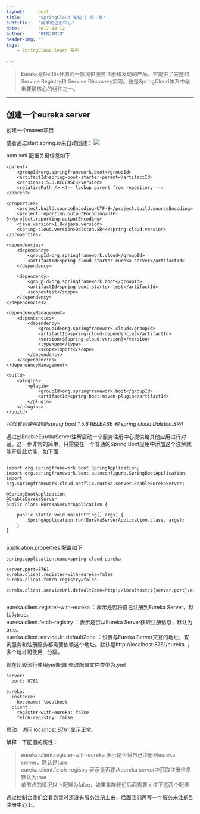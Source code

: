 ```yaml
---
layout:     post
title:      "SpringCloud 笔记 | 第一篇"
subtitle:   "简单的注册中心"
date:       2017-10-12
author:     "BENJAMIN"
header-img: ""
tags:
    - SpringCloud-learn 系列
   
---
```



> Eureka是Netflix开源的一款提供服务注册和发现的产品，它提供了完整的Service Registry和
> Service Discovery实现。也是SpringCloud体系中最重要最核心的组件之一。

---

## 创建一个eureka server

创建一个maven项目

或者通过start.spring.io来自动创建：
![](https://raw.githubusercontent.com/ambluse/ambluse.github.io/master/img/cloud-eureka-server-start-io.jpg)

pom.xml 配置关键信息如下:

	<parent>
		<groupId>org.springframework.boot</groupId>
		<artifactId>spring-boot-starter-parent</artifactId>
		<version>1.5.8.RELEASE</version>
		<relativePath /> <!-- lookup parent from repository -->
	</parent>
	
	<properties>
		<project.build.sourceEncoding>UTF-8</project.build.sourceEncoding>
		<project.reporting.outputEncoding>UTF-8</project.reporting.outputEncoding>
		<java.version>1.8</java.version>
		<spring-cloud.version>Dalston.SR4</spring-cloud.version>
	</properties>

	<dependencies>
		<dependency>
			<groupId>org.springframework.cloud</groupId>
			<artifactId>spring-cloud-starter-eureka-server</artifactId>
		</dependency>

		<dependency>
			<groupId>org.springframework.boot</groupId>
			<artifactId>spring-boot-starter-test</artifactId>
			<scope>test</scope>
		</dependency>
	</dependencies>

	<dependencyManagement>
		<dependencies>
			<dependency>
				<groupId>org.springframework.cloud</groupId>
				<artifactId>spring-cloud-dependencies</artifactId>
				<version>${spring-cloud.version}</version>
				<type>pom</type>
				<scope>import</scope>
			</dependency>
		</dependencies>
	</dependencyManagement>

	<build>
		<plugins>
			<plugin>
				<groupId>org.springframework.boot</groupId>
				<artifactId>spring-boot-maven-plugin</artifactId>
			</plugin>
		</plugins>
	</build>
	
*可以看到使用的是spring boot 1.5.8.RELEASE 和 spring cloud Dalston.SR4*


通过@EnableEurekaServer注解启动一个服务注册中心提供给其他应用进行对话。这一步非常的简单，只需要在一个普通的Spring Boot应用中添加这个注解就能开启此功能，如下面：


```

import org.springframework.boot.SpringApplication;
import org.springframework.boot.autoconfigure.SpringBootApplication;
import org.springframework.cloud.netflix.eureka.server.EnableEurekaServer;

@SpringBootApplication
@EnableEurekaServer
public class EurekaServerApplication {

	public static void main(String[] args) {
		SpringApplication.run(EurekaServerApplication.class, args);
	}
}
	
```

application.properties 配置如下

```
spring.application.name=spring-cloud-eureka

server.port=8761
eureka.client.register-with-eureka=false
eureka.client.fetch-registry=false

eureka.client.serviceUrl.defaultZone=http://localhost:${server.port}/eureka/
      
```

eureka.client.register-with-eureka ：表示是否将自己注册到Eureka Server，默认为true。   
eureka.client.fetch-registry ：表示是否从Eureka Server获取注册信息，默认为true。   
eureka.client.serviceUrl.defaultZone ：设置与Eureka Server交互的地址，查询服务和注册服务都需要依赖这个地址。默认是http://localhost:8761/eureka ；多个地址可使用 , 分隔。


现在比较流行使用yml配置
修改配置文件类型为.yml

```
server:
  port: 8761

eureka:
  instance:
    hostname: localhost
  client:
    register-with-eureka: false
    fetch-registry: false

```

启动，访问 localhost:8761 显示正常。

解释一下配置的属性：  
> eureka.client.register-with-eureka 表示是否将自己注册到eureka server，默认是ture  
> eureka.client.fetch-registry 表示是否要从eureka server中获取注册信息 默认为true  
> 单节点的情况以上配置为false，如果集群我们后面需要关注下这两个配置

通过控制台我们会看到暂时还没有服务注册上来，后面我们再写一个服务来注册到注册中心上。